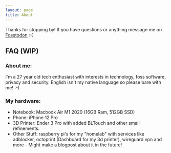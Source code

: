 ```yaml
---
layout: page
title: About
---
```


Thanks for stopping by! If you have questions or anything message me on [Fosstodon](https://fosstodon.org/web/@vordenken) :-)

## FAQ (WIP)

### About me:

I'm a 27 year old tech enthusiast with interests in technology, foss software, privacy and security.
English isn't my native language so please bare with me! :-)

### My hardware:

- Notebook: Macbook Air M1 2020 (16GB Ram, 512GB SSD)
- Phone: iPhone 12 Pro
- 3D Printer: Ender 3 Pro with added BLTouch and other small refinements.
- Other Stuff: raspberry pi's for my "homelab" with services like adblocker, octoprint (Dashboard for my 3d printer), wireguard vpn and more - Might make a blogpost about it in the future!

